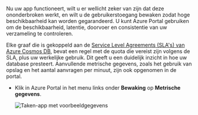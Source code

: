 Nu uw app functioneert, wilt u er wellicht zeker van zijn dat deze ononderbroken werkt, en wilt u de gebruikerstoegang bewaken zodat hoge beschikbaarheid kan worden gegarandeerd. U kunt Azure Portal gebruiken om de beschikbaarheid, latentie, doorvoer en consistentie van uw verzameling te controleren. 

Elke graaf die is gekoppeld aan de [Service Level Agreements (SLA's) van Azure Cosmos DB](https://azure.microsoft.com/support/legal/sla/documentdb/), bevat een regel met de quota die vereist zijn volgens de SLA, plus uw werkelijke gebruik. Dit geeft u een duidelijk inzicht in hoe uw database presteert. Aanvullende metrische gegevens, zoals het gebruik van opslag en het aantal aanvragen per minuut, zijn ook opgenomen in de portal.

* Klik in Azure Portal in het menu links onder **Bewaking** op **Metrische gegevens**.

   ![Taken-app met voorbeeldgegevens](./media/cosmos-db-tutorial-review-slas/azure-cosmosdb-portal-metrics-slas.png)